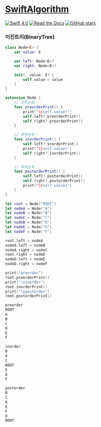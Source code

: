 # [SwiftAlgorithm](https://github.com/pikachu987/SwiftAlgorithm "SwiftAlgorithm")

[![Swift 4.0](https://img.shields.io/badge/Swift-4.0-orange.svg?style=flat)](https://developer.apple.com/swift/)
[![Read the Docs](https://img.shields.io/readthedocs/pip.svg)](https://github.com/pikachu987/SwiftAlgorithm)
[![GitHub stars](https://img.shields.io/github/stars/badges/shields.svg?style=social&label=Stars)](https://github.com/pikachu987/SwiftAlgorithm/stargazers)

### 이진트리(BinaryTree)

```swift
class Node<E> {
    var value: E

    var left: Node<E>?
    var right: Node<E>?

    init(_ value: E) {
        self.value = value
    }
}

extension Node {
    // 전위순회
    func preorderPrint() {
        print("\(self.value)")
        self.left?.preorderPrint()
        self.right?.preorderPrint()
    }

    // 중위순회
    func inorderPrint() {
        self.left?.inorderPrint()
        print("\(self.value)")
        self.right?.inorderPrint()
    }

    // 후위순회
    func postorderPrint() {
        self.left?.postorderPrint()
        self.right?.postorderPrint()
        print("\(self.value)")
    }
}

let root = Node("ROOT")
let nodeA = Node("A")
let nodeB = Node("B")
let nodeC = Node("C")
let nodeD = Node("D")
let nodeE = Node("E")
let nodeF = Node("F")

root.left = nodeA
nodeA.left = nodeB
nodeA.right = nodeC
root.right = nodeD
nodeD.left = nodeE
nodeD.right = nodeF

print("preorder")
root.preorderPrint()
print("\ninorder")
root.inorderPrint()
print("\npostorder")
root.postorderPrint()
```
```swift
preorder
ROOT
A
B
C
D
E
F

inorder
B
A
C
ROOT
E
D
F

postorder
B
C
A
E
F
D
ROOT
```
